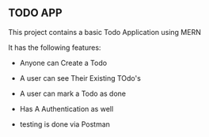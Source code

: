 ## TODO APP

This project contains a basic Todo Application using MERN 

It has the following features:
- Anyone can Create a Todo 
- A user can see Their Existing TOdo's
- A user can mark a Todo as done  

- Has A Authentication as well 
- testing is done via Postman


<!-- Always start with backend first  -->